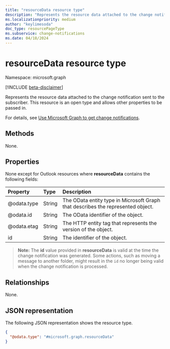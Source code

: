 ```yaml
---
title: "resourceData resource type"
description: "Represents the resource data attached to the change notification sent to the subscriber."
ms.localizationpriority: medium
author: "keylimesoda"
doc_type: resourcePageType
ms.subservice: change-notifications
ms.date: 04/18/2024
---
```


# resourceData resource type

Namespace: microsoft.graph

[!INCLUDE [beta-disclaimer](../../includes/beta-disclaimer.md)]

Represents the resource data attached to the change notification sent to the subscriber. This resource is an open type and allows other properties to be passed in.

For details, see [Use Microsoft Graph to get change notifications](change-notifications-api-overview.md).

## Methods

None.

## Properties

None except for Outlook resources where **resourceData** contains the following fields:

| Property | Type | Description |
|:---------|:-----|:------------|
| @odata.type | String | The OData entity type in Microsoft Graph that describes the represented object. |
| @odata.id | String | The OData identifier of the object. |
| @odata.etag | String | The HTTP entity tag that represents the version of the object. |
| id | String | The identifier of the object. |

> **Note:** The **id** value provided in **resourceData** is valid at the time the change notification was generated. Some actions, such as moving a message to another folder, might result in the `id` no longer being valid when the change notification is processed.

## Relationships

None.

## JSON representation

The following JSON representation shows the resource type.

<!-- {
  "blockType": "resource",
  "optionalProperties": [
    "@odata.type",
    "@odata.id",
    "@odata.etag",
    "id"
  ],
  "@odata.type": "microsoft.graph.resourceData"
}-->

```json
{
  "@odata.type": "#microsoft.graph.resourceData"
}
```

<!-- uuid: eb6c98ec-8257-4826-910e-5c603265257f
2020-05-25 14:57:30 UTC -->
<!--
{
  "type": "#page.annotation",
  "description": "change notification resource data resource",
  "keywords": "",
  "section": "documentation",
  "tocPath": "",
  "suppressions": []
}
-->



